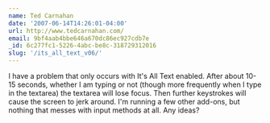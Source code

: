 ```yaml
---
name: Ted Carnahan
date: '2007-06-14T14:26:01-04:00'
url: http://www.tedcarnahan.com/
email: 9bf4aab4bbe646a670dc86ec927cdb7e
_id: 6c277fc1-5226-4abc-be8c-318729312016
slug: '/its_all_text_v06/'
---
```


I have a problem that only occurs with It's All Text enabled. After about
10-15 seconds, whether I am typing or not (though more frequently when I type
in the textarea) the textarea will lose focus. Then further keystrokes will
cause the screen to jerk around. I'm running a few other add-ons, but nothing
that messes with input methods at all. Any ideas?
